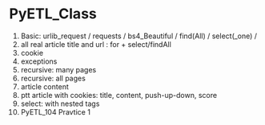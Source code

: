 # PyETL_Class

01. Basic: urlib_request / requests / bs4_Beautiful / find(All) / select(_one) / 
02. all real article title and url : for + select/findAll
03. cookie
04. exceptions
05. recursive: many pages
06. recursive: all pages
07. article content
08. ptt article with cookies: title, content, push-up-down, score
09. select: with nested tags
10. PyETL_104 Pravtice 1
